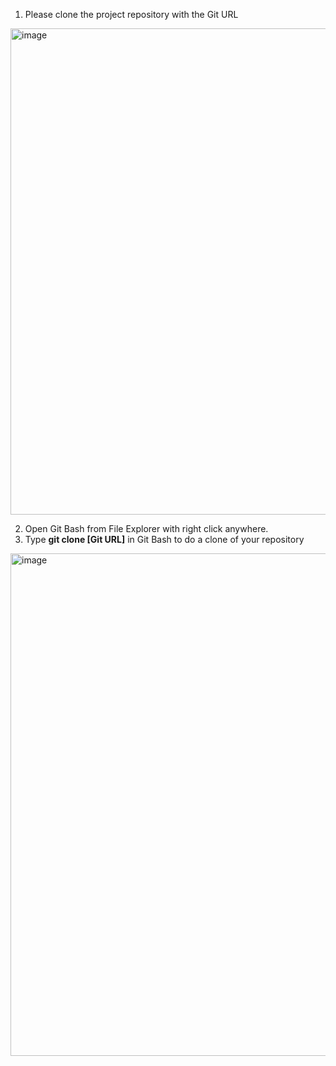 1. Please clone the project repository with the Git URL
<img width="1329" height="778" alt="image" src="https://github.com/user-attachments/assets/d3975b63-6a6f-4553-aa1a-f1de9ac2a1a6" />

2. Open Git Bash from File Explorer with right click anywhere.
3. Type **git clone [Git URL]** in Git Bash to do a clone of your repository
<img width="1835" height="804" alt="image" src="https://github.com/user-attachments/assets/88298bfa-1c59-4617-a8af-b43f58ed0a7c" />

